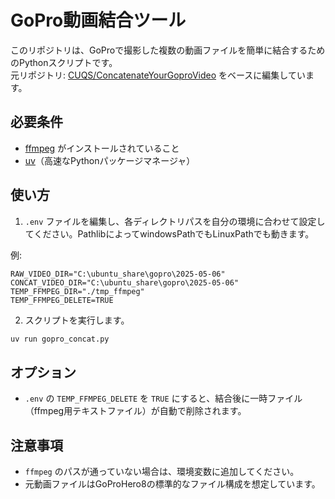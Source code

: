# GoPro動画結合ツール

このリポジトリは、GoProで撮影した複数の動画ファイルを簡単に結合するためのPythonスクリプトです。  
元リポジトリ: [CUQS/ConcatenateYourGoproVideo](https://github.com/CUQS/ConcatenateYourGoproVideo) をベースに編集しています。

## 必要条件

- [ffmpeg](https://ffmpeg.org/) がインストールされていること
- [uv](https://github.com/astral-sh/uv)（高速なPythonパッケージマネージャ）

## 使い方

1. `.env` ファイルを編集し、各ディレクトリパスを自分の環境に合わせて設定してください。PathlibによってwindowsPathでもLinuxPathでも動きます。

例:
```properties
RAW_VIDEO_DIR="C:\ubuntu_share\gopro\2025-05-06"
CONCAT_VIDEO_DIR="C:\ubuntu_share\gopro\2025-05-06"
TEMP_FFMPEG_DIR="./tmp_ffmpeg"
TEMP_FFMPEG_DELETE=TRUE
```

2. スクリプトを実行します。

```bash
uv run gopro_concat.py
```

## オプション

- `.env` の `TEMP_FFMPEG_DELETE` を `TRUE` にすると、結合後に一時ファイル（ffmpeg用テキストファイル）が自動で削除されます。

## 注意事項

- `ffmpeg` のパスが通っていない場合は、環境変数に追加してください。
- 元動画ファイルはGoProHero8の標準的なファイル構成を想定しています。